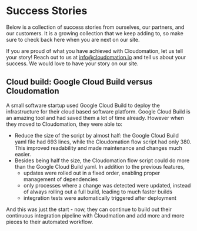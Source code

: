 # Success Stories

Below is a collection of success stories from ourselves, our partners, and our customers. It is a growing collection that we keep adding to, so make sure to check back here when you are next on our site.

If you are proud of what you have achieved with Cloudomation, let us tell your story! Reach out to us at [info@cloudomation.io](mailto:info@cloudomation.io) and tell us about your success. We would love to have your story on our site.

## Cloud build: Google Cloud Build versus Cloudomation
A small software startup used Google Cloud Build to deploy the infrastructure for their cloud based software platform. Google Cloud Build is an amazing tool and had saved them a lot of time already. However when they moved to Cloudomation, they were able to:
- Reduce the size of the script by almost half: the Google Cloud Build yaml file had 693 lines, while the Cloudomation flow script had only 380. This improved readability and made maintenance and changes much easier.
- Besides being half the size, the Cloudomation flow script could do more than the Google Cloud Build yaml. In addition to the previous features,
  - updates were rolled out in a fixed order, enabling proper management of dependencies
  - only processes where a change was detected were updated, instead of always rolling out a full build, leading to much faster builds
  - integration tests were automatically triggered after deployment

And this was just the start - now, they can continue to build out their continuous integration pipeline with Cloudmation and add more and more pieces to their automated workflow.
